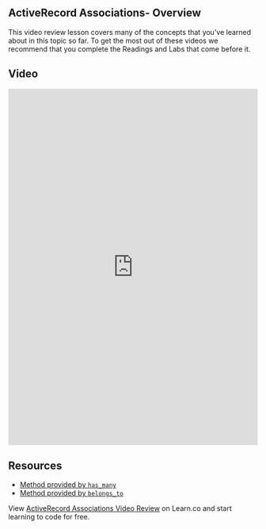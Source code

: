 ## ActiveRecord Associations- Overview

This video review lesson covers many of the concepts that you've learned about in this topic so far. To get the most out of these videos we recommend that you complete the Readings and Labs that come before it. 

## Video
<iframe width="100%" height="720" src="https://www.youtube.com/embed/5dqPYRsQd10?rel=0&amp;showinfo=0" frameborder="0" allowfullscreen></iframe> 

## Resources
- [Method provided by `has_many`](http://api.rubyonrails.org/classes/ActiveRecord/Associations/ClassMethods.html#method-i-has_many)
- [Method provided by `belongs_to`](http://api.rubyonrails.org/classes/ActiveRecord/Associations/ClassMethods.html#method-i-belongs_to)

<p class='util--hide'>View <a href='https://learn.co/lessons/activerecord-associations-video-review'>ActiveRecord Associations Video Review</a> on Learn.co and start learning to code for free.</p>
